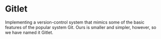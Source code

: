 # Gitlet
Implementing a version-control system that mimics some of the basic features of the popular system Git. Ours is smaller and simpler, however, so we have named it Gitlet.
